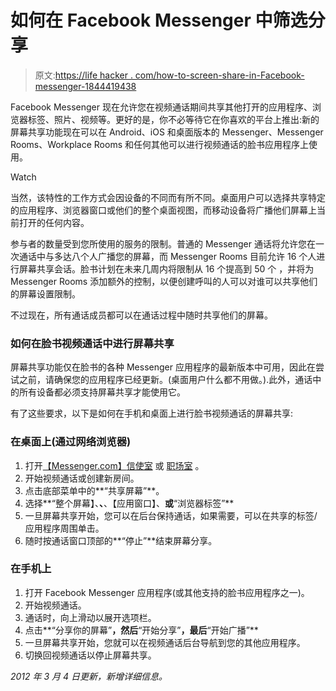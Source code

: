 # 如何在 Facebook Messenger 中筛选分享

> 原文:[https://life hacker . com/how-to-screen-share-in-Facebook-messenger-1844419438](https://lifehacker.com/how-to-screen-share-in-facebook-messenger-1844419438)

Facebook Messenger 现在允许您在视频通话期间共享其他打开的应用程序、浏览器标签、照片、视频等。更好的是，你不必等待它在你喜欢的平台上推出:新的屏幕共享功能现在可以在 Android、iOS 和桌面版本的 Messenger、Messenger Rooms、Workplace Rooms 和任何其他可以进行视频通话的脸书应用程序上使用。

Watch

当然，该特性的工作方式会因设备的不同而有所不同。桌面用户可以选择共享特定的应用程序、浏览器窗口或他们的整个桌面视图，而移动设备将广播他们屏幕上当前打开的任何内容。

参与者的数量受到您所使用的服务的限制。普通的 Messenger 通话将允许您在一次通话中与多达八个人广播您的屏幕，而 Messenger Rooms 目前允许 16 个人进行屏幕共享会话。脸书计划在未来几周内将限制从 16 个提高到 50 个 ，并将为 Messenger Rooms 添加额外的控制，以便创建呼叫的人可以对谁可以共享他们的屏幕设置限制。

不过现在，所有通话成员都可以在通话过程中随时共享他们的屏幕。

### 如何在脸书视频通话中进行屏幕共享

屏幕共享功能仅在脸书的各种 Messenger 应用程序的最新版本中可用，因此在尝试之前，请确保您的应用程序已经更新。(桌面用户什么都不用做。).此外，通话中的所有设备都必须支持屏幕共享才能使用它。

有了这些要求，以下是如何在手机和桌面上进行脸书视频通话的屏幕共享:

### 在桌面上(通过网络浏览器)

1.  打开[【Messenger.com】](http://Messenger.com)[信使室](https://www.messenger.com/rooms) 或 [职场室](https://www.workplace.com/resources/ways-to-work/work-smarter/rooms/) 。
2.  开始视频通话或创建新房间。
3.  点击底部菜单中的**“共享屏幕”**。
4.  选择**“整个屏幕】、**、**、【应用窗口】、**或**“浏览器标签”**
5.  一旦屏幕共享开始，您可以在后台保持通话，如果需要，可以在共享的标签/应用程序周围单击。
6.  随时按通话窗口顶部的**“停止”**结束屏幕分享。

### 在手机上

1.  打开 Facebook Messenger 应用程序(或其他支持的脸书应用程序之一)。
2.  开始视频通话。
3.  通话时，向上滑动以展开选项栏。
4.  点击**“分享你的屏幕”**，然后**“开始分享”**，最后**“开始广播”**
5.  一旦屏幕共享开始，您就可以在视频通话后台导航到您的其他应用程序。
6.  切换回视频通话以停止屏幕共享。

*2012 年 3 月 4 日更新，新增详细信息。*